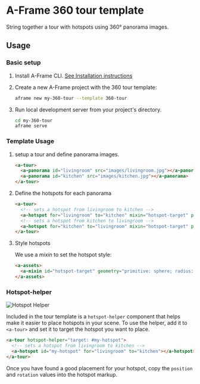 # A-Frame 360 tour template

String together a tour with hotspots using 360&deg; panorama images.

## Usage

### Basic setup

1. Install A-Frame CLI.   [See Installation instructions](https://github.com/aframevr-userland/aframe-cli/blob/master/README.md)

2. Create a new A-Frame project with the 360 tour template:
    ```bash
    aframe new my-360-tour --template 360-tour
    ```

3. Run local development server from your project's directory.
    ```bash
    cd my-360-tour
    aframe serve
    ```

### Template Usage

1. setup a tour and define panorama images.
    ```html
    <a-tour>
      <a-panorama id="livingroom" src="images/livingroom.jpg"></a-panorama>
      <a-panorama id="kitchen" src="images/kitchen.jpg"></a-panorama>
    </a-tour>
    ```

2. Define the hotspots for each panorama

    ```html
    <a-tour>
      <!-- sets a hotspot from livingroom to kitchen -->
      <a-hotspot for="livingroom" to="kitchen" mixin="hotspot-target" position="5 0 0"></a-hotspot>
      <!-- sets a hotspot from kitchen to livingroom -->
      <a-hotspot for="kitchen" to="livingroom" mixin="hotspot-target" position="2 0 5"></a-hotspot>
    </a-tour>
    ```

3. Style hotspots

    We use a _mixin_ to set the hotspot style:

    ```html
    <a-assets>
      <a-mixin id="hotspot-target" geometry="primitive: sphere; radius: 0.15" material="color: yellow"></a-mixin>
    </a-assets>
    ```

### Hotspot-helper

![Hotspot Helper](https://raw.githubusercontent.com/aframevr-userland/aframe-cli/master/templates/aframe-360-tour-template/images/hotspot-helper.png)

Included in the tour template is a `hotspot-helper` component that helps make it
easier to place hotspots in your scene. To use the helper, add it to `<a-tour>`
and set it to target the hotspot you want to place.

```html
<a-tour hotspot-helper="target: #my-hotspot">
  <!-- sets a hotspot from livingroom to kitchen -->
  <a-hotspot id="my-hotspot" for="livingroom" to="kitchen"></a-hotspot>
</a-tour>
```

Once you have found a good placement for your hotspot, copy the `position` and `rotation`
values into the hotspot markup.